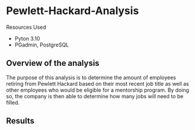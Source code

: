# Pewlett-Hackard-Analysis
Resources Used
- Pyton 3.10
- PGadmin, PostgreSQL

## Overview of the analysis

The purpose of this analysis is to determine the amount of employees retiring from Pewlett Hackard based on their most recent job title as well as other employees who would be eligible for a mentorship program. By doing so, the company is then able to determine how many jobs will need to be filled.

## Results
